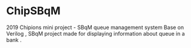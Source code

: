 # ChipSBqM
2019 Chipions mini project - SBqM queue management system
Base on Verilog , SBqM project  made for displaying information about queue in a bank . 
